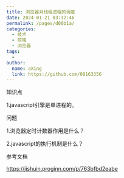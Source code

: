 ```yaml
---
title: 浏览器对线程进程的调度
date: 2024-01-21 03:32:46
permalink: /pages/d00b1a/
categories:
  - 技术
  - 前端
  - 浏览器
tags:
  - 
author: 
  name: aXing
  link: https://github.com/08163356
---
```

知识点

1.javascript引擎是单进程的。

问题

1.浏览器定时计数器作用是什么？

2.javascript的执行机制是什么？



参考文档

https://jishuin.proginn.com/p/763bfbd2eabe